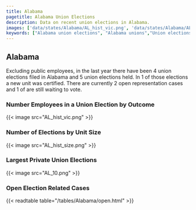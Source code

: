 ```yaml
---
title: Alabama
pagetitle: Alabama Union Elections
description: Data on recent union elections in Alabama.
images: ['data/states/Alabama/AL_hist_vic.png', 'data/states/Alabama/AL_hist_size.png', 'data/states/Alabama/AL_10.png']
keywords: ["Alabama union elections", "Alabama unions","Union elections"]
---
```

##  Alabama

Excluding public employees, in the last year there have been 4 union elections filed in Alabama and 5 union elections held. In 1 of those elections a new unit was certified. There are currently 2 open representation cases and 1 of are still waiting to vote.

### Number Employees in a Union Election by Outcome
{{< image src="AL_hist_vic.png" >}}

### Number of Elections by Unit Size
{{< image src="AL_hist_size.png" >}}

### Largest Private Union Elections
{{< image src="AL_10.png" >}}

### Open Election Related Cases
{{< readtable table="/tables/Alabama/open.html" >}}


